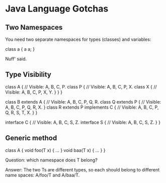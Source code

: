 # Java Language Gotchas

## Two Namespaces

You need two separate namespaces for types (classes) and variables:

class a {
  a a;
}

Nuff' said.

## Type Visibility

class A {
  // Visible: A, B, C, P.
  class P {
    // Visible: A, B, C, P, X.
    class X<Y> {
      // Visible: A, B, C, P, X, Y.
    }
  }
}

class B extends A {
  // Visible: A, B, C, P, Q, R.
  class Q extends P {
    // Visible: A, B, C, P, Q, R, X.
  }
  class R<T> extends P implements C<T> {
    // Visible: A, B, C, P, Q, R, S, T, X.
  }
}

interface C<Z> {
  // Visible: A, B, C, S, Z.
  interface S {
    // Visible: A, B, C, S, Z.
  }
}

## Generic method

class A {
  <T> void foo(T x) { ... }
  <T> void baa(T x) { ... }
}

Question: which namespace does T belong?

Answer: The two Ts are different types,
so each should belong to different name spaces:
A/foo/T and A/baa/T.

